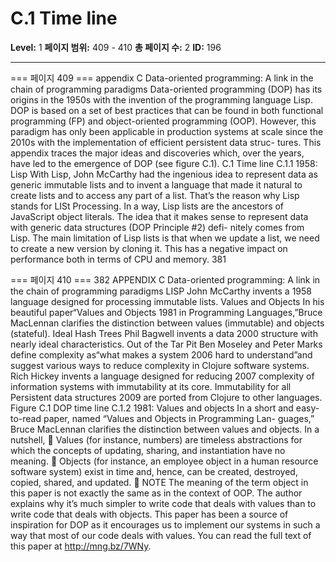 # C.1 Time line

**Level:** 1
**페이지 범위:** 409 - 410
**총 페이지 수:** 2
**ID:** 196

---

=== 페이지 409 ===
appendix C
Data-oriented programming:
A link in the chain of
programming paradigms
Data-oriented programming (DOP) has its origins in the 1950s with the invention
of the programming language Lisp. DOP is based on a set of best practices that can
be found in both functional programming (FP) and object-oriented programming
(OOP). However, this paradigm has only been applicable in production systems at
scale since the 2010s with the implementation of efficient persistent data struc-
tures. This appendix traces the major ideas and discoveries which, over the years,
have led to the emergence of DOP (see figure C.1).
C.1 Time line
C.1.1 1958: Lisp
With Lisp, John McCarthy had the ingenious idea to represent data as generic
immutable lists and to invent a language that made it natural to create lists and to
access any part of a list. That’s the reason why Lisp stands for LISt Processing.
In a way, Lisp lists are the ancestors of JavaScript object literals. The idea that it
makes sense to represent data with generic data structures (DOP Principle #2) defi-
nitely comes from Lisp.
The main limitation of Lisp lists is that when we update a list, we need to create
a new version by cloning it. This has a negative impact on performance both in
terms of CPU and memory.
381

=== 페이지 410 ===
382 APPENDIX C Data-oriented programming: A link in the chain of programming paradigms
LISP
John McCarthy invents a
1958
language designed for
processing immutable lists.
Values and Objects
In his beautiful paper“Values and Objects
1981 in Programming Languages,”Bruce
MacLennan clarifies the distinction between
values (immutable) and objects (stateful).
Ideal Hash Trees
Phil Bagwell invents a data
2000
structure with nearly ideal
characteristics.
Out of the Tar Pit
Ben Moseley and Peter Marks define
complexity as“what makes a system
2006
hard to understand”and suggest
various ways to reduce complexity in
Clojure software systems.
Rich Hickey invents a
language designed for reducing
2007
complexity of information
systems with immutability
at its core.
Immutability for all
Persistent data structures
2009
are ported from Clojure to
other languages.
Figure C.1 DOP time line
C.1.2 1981: Values and objects
In a short and easy-to-read paper, named “Values and Objects in Programming Lan-
guages,” Bruce MacLennan clarifies the distinction between values and objects. In a
nutshell,
 Values (for instance, numbers) are timeless abstractions for which the concepts
of updating, sharing, and instantiation have no meaning.
 Objects (for instance, an employee object in a human resource software system)
exist in time and, hence, can be created, destroyed, copied, shared, and updated.
 NOTE The meaning of the term object in this paper is not exactly the same as in the
context of OOP.
The author explains why it’s much simpler to write code that deals with values than to
write code that deals with objects. This paper has been a source of inspiration for DOP
as it encourages us to implement our systems in such a way that most of our code deals
with values. You can read the full text of this paper at http://mng.bz/7WNy.

